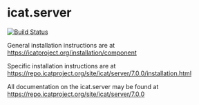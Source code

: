 # icat.server

[![Build Status](https://github.com/icatproject/icat.server/workflows/CI%20Build/badge.svg?branch=master)](https://github.com/icatproject/icat.server/actions?query=workflow%3A%22CI+Build%22)

General installation instructions are at https://icatproject.org/installation/component

Specific installation instructions are at https://repo.icatproject.org/site/icat/server/7.0.0/installation.html

All documentation on the icat.server may be found at https://repo.icatproject.org/site/icat/server/7.0.0
